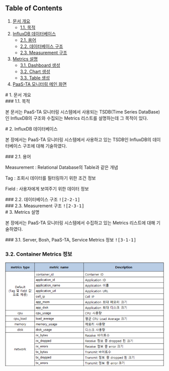 ## Table of Contents
1. [문서 개요](#1)
     * [1.1. 목적](#2)
2. [InfluxDB 데이터베이스](#3)
     * [2.1.  용어](#4)
     * [2.2.  데이터베이스 구조](#5)
     * [2.3.  Measurement 구조](#6)
3. [Metrics 설명](#7)
     * [3.1.  Dashboard 생성](#8)
     * [3.2.  Chart 생성](#9)
     * [3.3.  Table 생성](#10)
4. [PaaS-TA 모니터링 메인 화면](#11)

<div id='1'></div>
# 1. 문서 개요

<div id='2'></div>
### 1.1. 목적
      
본 문서는 PaaS-TA 모니터링 시스템에서 사용되는 TSDB(Time Series DataBase)인 InfluxDB의 구조와 수집되는 Metrics 리스트를 설명하는데 그 목적이 있다.

<div id='3'></div>
# 2.  InfluxDB 데이터베이스

본 장에서는 PaaS-TA 모니터링 시스템에서 사용하고 있는 TSDB인 InfluxDB의 데이터베이스 구조에 대해 기술하였다.

<div id='4'></div>
### 2.1. 용어

Measurement : Relational Database의 Table과 같은 개념

Tag : 조회시 데이터를 필터링하기 위한 조건 정보

Field : 사용자에게 보여주기 위한 데이터 정보

<div id='5'></div>
### 2.2. 데이터베이스 구조
<kbd>![2-2-1]</kbd>

<div id='6'></div>
### 2.3. Measurement 구조
<kbd>![2-3-1]</kbd>


<div id='7'></div>
# 3. Metrics 설명

본 장에서는 PaaS-TA 모니터링 시스템에서 수집하고 있는 Metrics 리스트에 대해 기술하였다.

<div id='8'></div>
### 3.1. Server, Bosh, PaaS-TA, Service Metrics 정보
<kbd>![3-1-1]</kbd>

### 3.2. Container Metrics 정보
<kbd>![3-2-1]</kbd>

[2-2-1]:images/influxdb/2-2-1.png
[2-3-1]:images/influxdb/2-3-1.png
[3-1-1]:images/influxdb/3-1-1.png
[3-2-1]:images/influxdb/3-2-1.png
